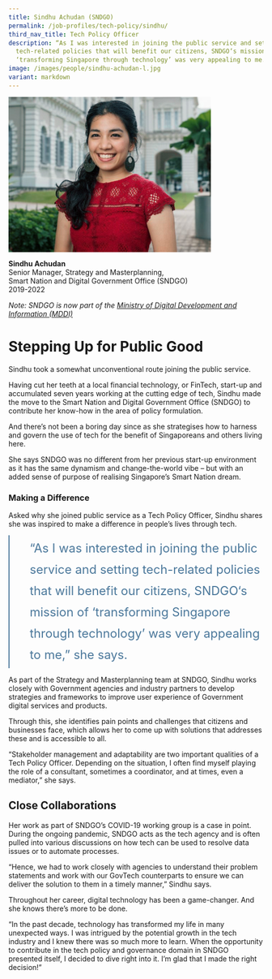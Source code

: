 ```yaml
---
title: Sindhu Achudan (SNDGO)
permalink: /job-profiles/tech-policy/sindhu/
third_nav_title: Tech Policy Officer
description: “As I was interested in joining the public service and setting
  tech-related policies that will benefit our citizens, SNDGO‘s mission of
  ‘transforming Singapore through technology’ was very appealing to me.”
image: /images/people/sindhu-achudan-l.jpg
variant: markdown
---
```

<img src="/images/people/sindhu-achudan-l.jpg" alt="Sindhu Achudan" style="width:400px;" align="left">
<br clear="left">

**Sindhu Achudan**<br>
Senior Manager, Strategy and Masterplanning,<br>
Smart Nation and Digital Government Office (SNDGO)<br>
2019-2022<br>

*Note: SNDGO is now part of the [Ministry of Digital Development and Information (MDDI)](https:///mddi.giv.sg)*<br>


# Stepping Up for Public Good

Sindhu took a somewhat unconventional route joining the public service.

Having cut her teeth at a local financial technology, or FinTech, start-up and accumulated seven years working at the cutting edge of tech, Sindhu made the move to the Smart Nation and Digital Government Office (SNDGO) to contribute her know-how in the area of policy formulation.

And there’s not been a boring day since as she strategises how to harness and govern the use of tech for the benefit of Singaporeans and others living here. 

She says SNDGO was no different from her previous start-up environment as it has the same dynamism and change-the-world vibe – but with an added sense of purpose of realising Singapore’s Smart Nation dream. 
	
### Making a Difference

Asked why she joined public service as a Tech Policy Officer, Sindhu shares she was inspired to make a difference in people’s lives through tech. 

<div style="font-size:24px; font-weight: 400; line-height: 1.75; color: #4B789B; padding: 5px 0px 5px 40px; margin-left: 0; border-left: 2px solid">“As I was interested in joining the public service and setting tech-related policies that will benefit our citizens, SNDGO‘s mission of ‘transforming Singapore through technology’ was very appealing to me,” she says.</div>

As part of the Strategy and Masterplanning team at SNDGO, Sindhu works closely with Government agencies and industry partners to develop strategies and frameworks to improve user experience of Government digital services and products.

Through this, she identifies pain points and challenges that citizens and businesses face, which allows her to come up with solutions that addresses these and is accessible to all. 

“Stakeholder management and adaptability are two important qualities of a Tech Policy Officer. Depending on the situation, I often find myself playing the role of a consultant, sometimes a coordinator, and at times, even a mediator,” she says.

## Close Collaborations

Her work as part of SNDGO’s COVID-19 working group is a case in point. During the ongoing pandemic, SNDGO acts as the tech agency and is often pulled into various discussions on how tech can be used to resolve data issues or to automate processes.

“Hence, we had to work closely with agencies to understand their problem statements and work with our GovTech counterparts to ensure we can deliver the solution to them in a timely manner,” Sindhu says.

Throughout her career, digital technology has been a game-changer. And she knows there’s more to be done.

“In the past decade, technology has transformed my life in many unexpected ways. I was intrigued by the potential growth in the tech industry and I knew there was so much more to learn. When the opportunity to contribute in the tech policy and governance domain in SNDGO presented itself, I decided to dive right into it. I’m glad that I made the right decision!”